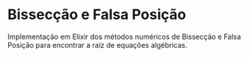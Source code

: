 # Bissecção e Falsa Posição
Implementação em Elixir dos métodos numéricos de Bissecção e Falsa Posição para encontrar a raíz de equações algébricas.
